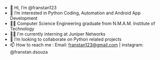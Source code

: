 - 👋 Hi, I’m @franstan123
- 👀 I’m interested in Python Coding, Automation and Android App Development
- 👨‍🎓 Computer Science Engineering graduate from N.M.A.M. Institute of Technology
- 👨‍💻 I'm currently interning at Juniper Networks
- 💞️ I’m looking to collaborate on Python related projects
- 📫 How to reach me : Email: franstan123@gmail.com | instagram: @franstan.dsouza

<!---
franstan123/franstan123 is a ✨ special ✨ repository because its `README.md` (this file) appears on your GitHub profile.
You can click the Preview link to take a look at your changes.
--->
